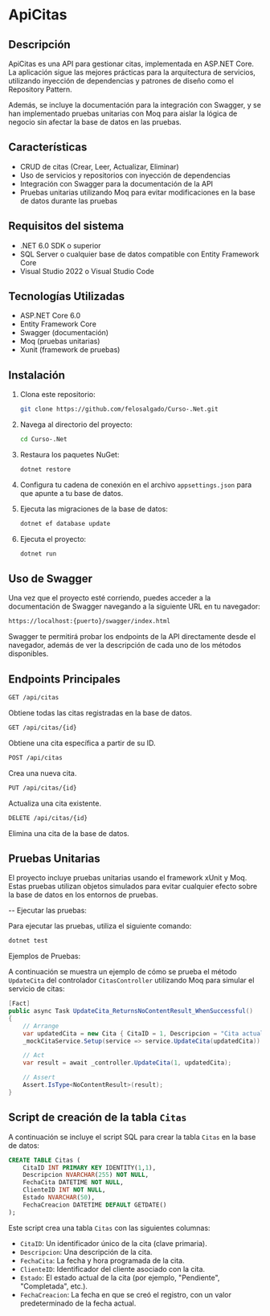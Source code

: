 
# ApiCitas

## Descripción

ApiCitas es una API para gestionar citas, implementada en ASP.NET Core. La aplicación sigue las mejores prácticas para la arquitectura de servicios, utilizando inyección de dependencias y patrones de diseño como el Repository Pattern.

Además, se incluye la documentación para la integración con Swagger, y se han implementado pruebas unitarias con Moq para aislar la lógica de negocio sin afectar la base de datos en las pruebas.

## Características

- CRUD de citas (Crear, Leer, Actualizar, Eliminar)
- Uso de servicios y repositorios con inyección de dependencias
- Integración con Swagger para la documentación de la API
- Pruebas unitarias utilizando Moq para evitar modificaciones en la base de datos durante las pruebas

## Requisitos del sistema

- .NET 6.0 SDK o superior
- SQL Server o cualquier base de datos compatible con Entity Framework Core
- Visual Studio 2022 o Visual Studio Code

## Tecnologías Utilizadas

- ASP.NET Core 6.0
- Entity Framework Core
- Swagger (documentación)
- Moq (pruebas unitarias)
- Xunit (framework de pruebas)

## Instalación

1. Clona este repositorio:
   ```bash
   git clone https://github.com/felosalgado/Curso-.Net.git
   ```
2. Navega al directorio del proyecto:
   ```bash
   cd Curso-.Net
   ```
3. Restaura los paquetes NuGet:
   ```bash
   dotnet restore
   ```
4. Configura tu cadena de conexión en el archivo `appsettings.json` para que apunte a tu base de datos.

5. Ejecuta las migraciones de la base de datos:
   ```bash
   dotnet ef database update
   ```

6. Ejecuta el proyecto:
   ```bash
   dotnet run
   ```

## Uso de Swagger

Una vez que el proyecto esté corriendo, puedes acceder a la documentación de Swagger navegando a la siguiente URL en tu navegador:

```bash
https://localhost:{puerto}/swagger/index.html
```

Swagger te permitirá probar los endpoints de la API directamente desde el navegador, además de ver la descripción de cada uno de los métodos disponibles.

## Endpoints Principales

```bash
GET /api/citas
```
Obtiene todas las citas registradas en la base de datos.

```bash
GET /api/citas/{id}
```
Obtiene una cita específica a partir de su ID.

```bash
POST /api/citas
```
Crea una nueva cita.

```bash
PUT /api/citas/{id}
```
Actualiza una cita existente.

```bash
DELETE /api/citas/{id}
```
Elimina una cita de la base de datos.

## Pruebas Unitarias

El proyecto incluye pruebas unitarias usando el framework xUnit y Moq. Estas pruebas utilizan objetos simulados para evitar cualquier efecto sobre la base de datos en los entornos de pruebas.

-- Ejecutar las pruebas:

Para ejecutar las pruebas, utiliza el siguiente comando:

```bash
dotnet test
```

Ejemplos de Pruebas:

A continuación se muestra un ejemplo de cómo se prueba el método `UpdateCita` del controlador `CitasController` utilizando Moq para simular el servicio de citas:

```csharp
[Fact]
public async Task UpdateCita_ReturnsNoContentResult_WhenSuccessful()
{
    // Arrange
    var updatedCita = new Cita { CitaID = 1, Descripcion = "Cita actualizada" };
    _mockCitaService.Setup(service => service.UpdateCita(updatedCita)).ReturnsAsync(updatedCita.CitaID);

    // Act
    var result = await _controller.UpdateCita(1, updatedCita);

    // Assert
    Assert.IsType<NoContentResult>(result);
}
```

## Script de creación de la tabla `Citas`

A continuación se incluye el script SQL para crear la tabla `Citas` en la base de datos:

```sql
CREATE TABLE Citas (
    CitaID INT PRIMARY KEY IDENTITY(1,1),
    Descripcion NVARCHAR(255) NOT NULL,
    FechaCita DATETIME NOT NULL,
    ClienteID INT NOT NULL,
    Estado NVARCHAR(50),
    FechaCreacion DATETIME DEFAULT GETDATE()
);
```

Este script crea una tabla `Citas` con las siguientes columnas:

- `CitaID`: Un identificador único de la cita (clave primaria).
- `Descripcion`: Una descripción de la cita.
- `FechaCita`: La fecha y hora programada de la cita.
- `ClienteID`: Identificador del cliente asociado con la cita.
- `Estado`: El estado actual de la cita (por ejemplo, "Pendiente", "Completada", etc.).
- `FechaCreacion`: La fecha en que se creó el registro, con un valor predeterminado de la fecha actual.

